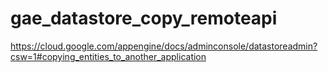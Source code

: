 # gae_datastore_copy_remoteapi
https://cloud.google.com/appengine/docs/adminconsole/datastoreadmin?csw=1#copying_entities_to_another_application
